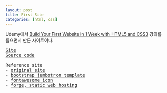 ```yaml
---
layout: post
title: First Site
categories: [html, css]
---
```

<div class="message">Udemy에서 <a href="https://www.udemy.com/build-your-first-website-in-1-week/" target="_blank">Build Your First Website in 1 Week with HTML5 and CSS3</a> 강의를 들으면서 만든 사이트이다.</div>

<pre>
<a href="http://lim-web-staging.getforge.io/" target="_blank">Site</a>
<a href="https://github.com/pinstinct/first-site" target="_blank">Source code</a>

Reference site
- <a href="http://www.makerbased.com/oml/" target="_blank">original site</a>
- <a href="https://getbootstrap.com/examples/jumbotron/" target="_blank">bootstrap jumbotron template</a>
- <a href="http://fontawesome.io/" target="_blank">fontawesome icon</a>
- <a href="https://getforge.com/" target="_blank">forge, static web hosting</a>
</pre>